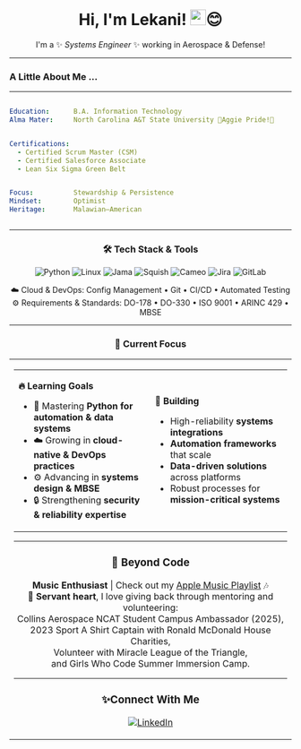 <div align="center">

# Hi, I'm Lekani! <img src="https://media.giphy.com/media/hvRJCLFzcasrR4ia7z/giphy.gif" width="28">😊

I'm a ✨ _Systems Engineer_  ✨ working in Aerospace & Defense!

</div>

---



###  A Little About Me ...


---

```yaml

Education:      B.A. Information Technology
Alma Mater:     North Carolina A&T State University 💛Aggie Pride!💙 


Certifications:
  - Certified Scrum Master (CSM)
  - Certified Salesforce Associate
  - Lean Six Sigma Green Belt


Focus:          Stewardship & Persistence
Mindset:        Optimist
Heritage:       Malawian–American



```

---

<div align="center">

### 🛠️ Tech Stack & Tools

</div>

<div align="center">

![Python](https://img.shields.io/badge/Python-3776AB?style=for-the-badge&logo=python&logoColor=white)
![Linux](https://img.shields.io/badge/Linux-FCC624?style=for-the-badge&logo=linux&logoColor=black)
![Jama](https://img.shields.io/badge/Jama-FF6600?style=for-the-badge&logoColor=white)
![Squish](https://img.shields.io/badge/Squish-1E8E3E?style=for-the-badge&logoColor=white)
![Cameo](https://img.shields.io/badge/Cameo-003366?style=for-the-badge&logoColor=white)
![Jira](https://img.shields.io/badge/Jira-0052CC?style=for-the-badge&logo=jira&logoColor=white)
![GitLab](https://img.shields.io/badge/GitLab-FCA121?style=for-the-badge&logo=gitlab&logoColor=white)



☁️ Cloud & DevOps: Config Management • Git • CI/CD • Automated Testing  
⚙️ Requirements & Standards: DO-178 • DO-330 • ISO 9001 • ARINC 429 • MBSE  

</div>

---

<div align="center">

### 🎯 Current Focus

</div>

<table align="center">
<tr>
<td width="50%">

</div>

<table align="center">
<tr>
<td width="50%">

**🔥 Learning Goals**  
- 🐍 Mastering **Python for automation & data systems**  
- ☁️ Growing in **cloud-native & DevOps practices**  
- ⚙️ Advancing in **systems design & MBSE**  
- 🔒 Strengthening **security & reliability expertise**  

</td>
<td width="50%">

**🚀 Building**  
- High-reliability **systems integrations**  
- **Automation frameworks** that scale  
- **Data-driven solutions** across platforms  
- Robust processes for **mission-critical systems**  

</td>
</tr>
</table>

---

<div align="center">

### 🎵 Beyond Code

**Music Enthusiast** | Check out my [Apple Music Playlist](https://music.apple.com/profile/XLEKANI) 🎶  
💛 **Servant heart**, I love giving back through mentoring and volunteering:  
   Collins Aerospace NCAT Student Campus Ambassador (2025),  
   2023 Sport A Shirt Captain with Ronald McDonald House Charities,  
   Volunteer with Miracle League of the Triangle,  
   and Girls Who Code Summer Immersion Camp.  

</div>

---

<div align="center">

### ✨Connect With Me

[![LinkedIn](https://img.shields.io/badge/LinkedIn-0A66C2?style=for-the-badge&logo=linkedin&logoColor=white)](https://www.linkedin.com/in/lekani-sulaimana-csm-3b9943137/)


</div>


